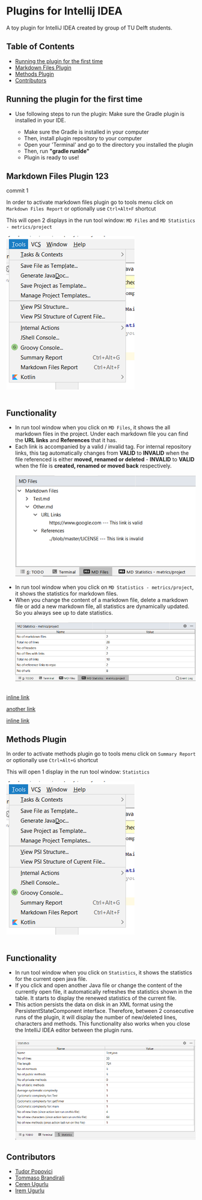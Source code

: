 # Plugins for Intellij IDEA

A toy plugin for IntelliJ IDEA created by group of TU Delft students.

## Table of Contents
* [Running the plugin for the first time](#running-the-plugin-for-the-first-time)
* [Markdown Files Plugin](#markdown-files-plugin)
* [Methods Plugin](#methods-plugin)
* [Contributors](#contributors)

## Running the plugin for the first time
* Use following steps to run the plugin: 
Make sure the Gradle plugin is installed in your IDE.

  * Make sure the Gradle is installed in your computer
  * Then, install plugin repository to your computer
  * Open your 'Terminal' and go to the directory you installed the plugin
  * Then, run **"gradle runIde"**
  * Plugin is ready to use!

## Markdown Files Plugin 123
commit
1

In order to activate markdown files plugin go to tools menu click on `Markdown Files Report` 
or optionally use `Ctrl+Alt+F` shortcut

This will open 2 displays in the run tool window: `MD Files` and `MD Statistics - metrics/project` <br/><br/>
![Image of Tools Menu](images/image1.png)<br/><br/>

## Functionality
- In run tool window when you click on `MD Files`, it shows the all markdown files in the project. Under each markdown file you can find the **URL links** and **References** that it has.<br/>
- Each link is accompanied by a valid / invalid tag. For internal repository links, this tag
automatically changes from **VALID** to **INVALID** when the file referenced is either **moved, renamed or deleted** - **INVALID** to **VALID** when the
file is **created, renamed or moved back** respectively.<br/><br/>
![Image of MD Files](images/image4.png)<br/><br/>
- In run tool window when you click on `MD Statistics - metrics/project`, it shows the statistics for markdown files.<br/>
- When you change the content of a markdown file, delete a markdown file or add a new markdown file, all statistics are dynamically updated. So you always see up to date statistics.<br/><br/>
![Image of MD Statistics](images/image3.png)<br/><br/>



[inline link](build.gradle#L25)

[another link](https://github.com/tudorpopovici1/demo-plugin-jetbrains-project/blame/master/src/main/java/actions/MarkdownAction.java#L38)


[inline link](build.gradle#L25)

[1]: https://www.jetbrains.com

## Methods Plugin
In order to activate methods plugin go to tools menu
click on `Summary Report` or optionally use `Ctrl+Alt+G` shortcut

This will open 1 display in the run tool window: `Statistics` <br/><br/>
![Image of Tools Menu](images/image1.png)<br/><br/>

## Functionality
- In run tool window when you click on `Statistics`, it shows the statistics for the current open java file.<br/>
- If you click and open another Java file or change the content of the currently open file, it automatically refreshes the statistics shown in the table. It starts to display the renewed statistics of the current file.
- This action persists the data on disk in an XML format using the PersistentStateComponent interface. Therefore, between 2 consecutive runs of the plugin, it will display the number of new/deleted lines, characters and methods. This functionality also works when you close the IntelliJ IDEA editor between the plugin runs.<br/><br/> 
![Image of Statistics](images/image2.png)

## Contributors
* [Tudor Popovici](https://github.com/tudorpopovici1)
* [Tommaso Brandirali](https://github.com/TommasoBrandirali)
* [Ceren Ugurlu](https://github.com/cugurlu)
* [Irem Ugurlu](https://github.com/iremugurlu)
